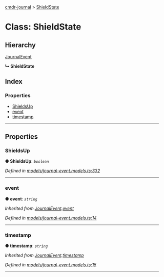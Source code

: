 [cmdr-journal](../README.md) > [ShieldState](../classes/shieldstate.md)



# Class: ShieldState

## Hierarchy


 [JournalEvent](journalevent.md)

**↳ ShieldState**







## Index

### Properties

* [ShieldsUp](shieldstate.md#shieldsup)
* [event](shieldstate.md#event)
* [timestamp](shieldstate.md#timestamp)



---
## Properties
<a id="shieldsup"></a>

###  ShieldsUp

**●  ShieldsUp**:  *`boolean`* 

*Defined in [models/journal-event.models.ts:332](https://github.com/chrisbruford/cmdr-journal/blob/0588b1f/src/models/journal-event.models.ts#L332)*





___

<a id="event"></a>

###  event

**●  event**:  *`string`* 

*Inherited from [JournalEvent](journalevent.md).[event](journalevent.md#event)*

*Defined in [models/journal-event.models.ts:14](https://github.com/chrisbruford/cmdr-journal/blob/0588b1f/src/models/journal-event.models.ts#L14)*





___

<a id="timestamp"></a>

###  timestamp

**●  timestamp**:  *`string`* 

*Inherited from [JournalEvent](journalevent.md).[timestamp](journalevent.md#timestamp)*

*Defined in [models/journal-event.models.ts:15](https://github.com/chrisbruford/cmdr-journal/blob/0588b1f/src/models/journal-event.models.ts#L15)*





___



